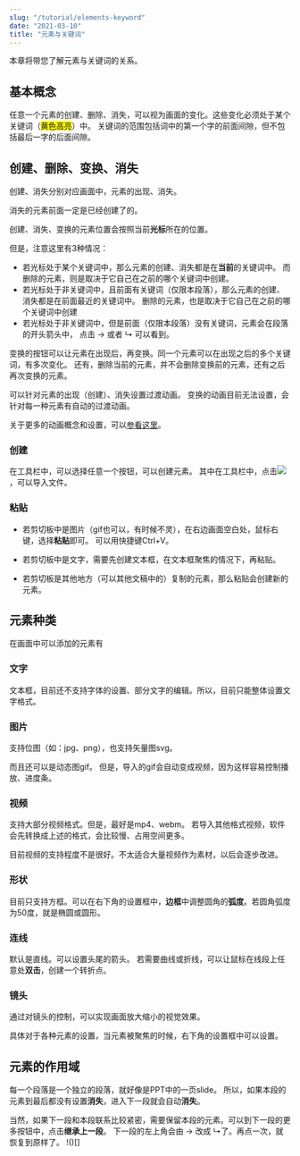```yaml
---
slug: "/tutorial/elements-keyword"
date: "2021-03-10"
title: "元素与关键词"
---
```


本章将带您了解元素与关键词的关系。

## 基本概念
任意一个元素的创建、删除、消失，可以视为画面的变化。这些变化必须处于某个关键词（<span style="background: yellow">黄色高亮</span>）中。
关键词的范围包括词中的第一个字的前面间隙，但不包括最后一字的后面间隙。

## 创建、删除、变换、消失

创建、消失分别对应画面中，元素的出现、消失。

消失的元素前面一定是已经创建了的。

创建、消失、变换的元素位置会按照当前**光标**所在的位置。

但是，注意这里有3种情况：
- 若光标处于某个关键词中，那么元素的创建、消失都是在**当前**的关键词中。
而删除的元素，则是取决于它自己在之前的哪个关键词中创建。
- 若光标处于非关键词中，且前面有关键词（仅限本段落），那么元素的创建、消失都是在前面最近的关键词中。
删除的元素，也是取决于它自己在之前的哪个关键词中创建
- 若光标处于非关键词中，但是前面（仅限本段落）没有关键词，元素会在段落的开头箭头中，
点击 → 或者 ↳ 可以看到。

变换的按钮可以让元素在出现后，再变换。同一个元素可以在出现之后的多个关键词，有多次变化。
还有，删除当前的元素，并不会删除变换前的元素，还有之后再次变换的元素。

可以针对元素的出现（创建）、消失设置过渡动画。
变换的动画目前无法设置，会针对每一种元素有自动的过渡动画。

关于更多的动画概念和设置，可以[参看这里](/tutorial/make-animation)。

### 创建
在工具栏中，可以选择任意一个按钮，可以创建元素。
其中在工具栏中，点击![](../images/)，可以导入文件。

### 粘贴
- 若剪切板中是图片（gif也可以，有时候不灵），在右边画面空白处，鼠标右键，选择**粘贴**即可。
可以用快捷键Ctrl+V。

- 若剪切板中是文字，需要先创建文本框，在文本框聚焦的情况下，再粘贴。

- 若剪切板是其他地方（可以其他文稿中的）复制的元素，那么粘贴会创建新的元素。

## 元素种类
在画面中可以添加的元素有

### 文字
文本框，目前还不支持字体的设置、部分文字的编辑。所以，目前只能整体设置文字格式。
### 图片
支持位图（如：jpg、png），也支持矢量图svg。

而且还可以是动态图gif。
但是，导入的gif会自动变成视频，因为这样容易控制播放、进度条。

### 视频
支持大部分视频格式。但是，最好是mp4、webm。
若导入其他格式视频，软件会先转换成上述的格式，会比较慢、占用空间更多。

目前视频的支持程度不是很好。不太适合大量视频作为素材，以后会逐步改进。

### 形状
目前只支持方框。可以在右下角的设置框中，**边框**中调整圆角的**弧度**。若圆角弧度为50度，就是椭圆或圆形。
### 连线
默认是直线。可以设置头尾的箭头。
若需要曲线或折线，可以让鼠标在线段上任意处**双击**，创建一个转折点。
### 镜头
通过对镜头的控制，可以实现画面放大缩小的视觉效果。

具体对于各种元素的设置，当元素被聚焦的时候，右下角的设置框中可以设置。

## 元素的作用域
每一个段落是一个独立的段落，就好像是PPT中的一页slide。
所以，如果本段的元素到最后都没有设置**消失**，进入下一段就会自动**消失**。

当然，如果下一段和本段联系比较紧密，需要保留本段的元素。可以到下一段的更多按钮中，点击**继承上一段**。
下一段的左上角会由 → 改成 ↳了。再点一次，就恢复到原样了。
!()[]

## 
